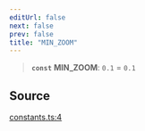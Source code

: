 ```yaml
---
editUrl: false
next: false
prev: false
title: "MIN_ZOOM"
---
```


> **`const`** **MIN\_ZOOM**: `0.1` = `0.1`

## Source

[constants.ts:4](https://github.com/nodenogg-in/alpha-p2p/blob/abd15ac8ea05df755d6048ca2d2de6e86911127a/packages/infinitykit/src/constants.ts#L4)
